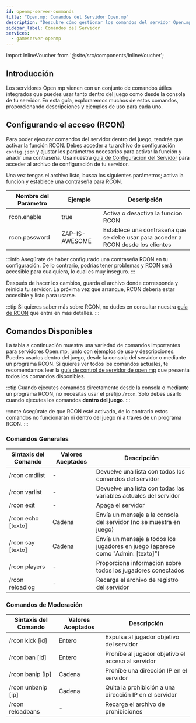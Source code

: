 ```yaml
---
id: openmp-server-commands
title: "Open.mp: Comandos del Servidor Open.mp"
description: "Descubre cómo gestionar los comandos del servidor Open.mp de forma segura con acceso RCON y mejora el control de tu servidor → Aprende más ahora"
sidebar_label: Comandos del Servidor
services:
  - gameserver-openmp
---
```


import InlineVoucher from '@site/src/components/InlineVoucher';

## Introducción

Los servidores Open.mp vienen con un conjunto de comandos útiles integrados que puedes usar tanto dentro del juego como desde la consola de tu servidor. En esta guía, exploraremos muchos de estos comandos, proporcionando descripciones y ejemplos de uso para cada uno.

<InlineVoucher />

## Configurando el acceso (RCON)

Para poder ejecutar comandos del servidor dentro del juego, tendrás que activar la función RCON. Debes acceder a tu archivo de configuración `config.json` y ajustar los parámetros necesarios para activar la función y añadir una contraseña. Usa nuestra [guía de Configuración del Servidor](openmp-configuration.md) para acceder al archivo de configuración de tu servidor.

Una vez tengas el archivo listo, busca los siguientes parámetros; activa la función y establece una contraseña para RCON.

| Nombre del Parámetro          | Ejemplo                                | Descripción                                                                                   |
| ----------------------------- | ------------------------------------- | --------------------------------------------------------------------------------------------- | 
| rcon.enable                   | true                                  | Activa o desactiva la función RCON                                                           |
| rcon.password                 | ZAP-IS-AWESOME                        | Establece una contraseña que se debe usar para acceder a RCON desde los clientes             |

:::info
Asegúrate de haber configurado una contraseña RCON en tu configuración. De lo contrario, podrías tener problemas y RCON será accesible para cualquiera, lo cual es muy inseguro.
:::

Después de hacer los cambios, guarda el archivo donde corresponda y reinicia tu servidor. La próxima vez que arranque, RCON debería estar accesible y listo para usarse.

:::tip
Si quieres saber más sobre RCON, no dudes en consultar nuestra [guía de RCON](openmp-rcon.md) que entra en más detalles.
:::

## Comandos Disponibles

La tabla a continuación muestra una variedad de comandos importantes para servidores Open.mp, junto con ejemplos de uso y descripciones. Puedes usarlos dentro del juego, desde la consola del servidor o mediante un programa RCON. Si quieres ver todos los comandos actuales, te recomendamos leer la [guía de control de servidor de open.mp](https://www.open.mp/docs/server/ControllingServer) que presenta todos los comandos disponibles.

:::tip
Cuando ejecutes comandos directamente desde la consola o mediante un programa RCON, no necesitas usar el prefijo `/rcon`. Solo debes usarlo cuando ejecutes los comandos **dentro del juego**.
:::

:::note
Asegúrate de que RCON esté activado, de lo contrario estos comandos no funcionarán ni dentro del juego ni a través de un programa RCON.
:::

### Comandos Generales

| Sintaxis del Comando          | Valores Aceptados | Descripción                                                        | 
| ----------------------------- | ----------------- | ------------------------------------------------------------------ | 
| /rcon cmdlist                 | -                 | Devuelve una lista con todos los comandos del servidor            | 
| /rcon varlist                 | -                 | Devuelve una lista con todas las variables actuales del servidor  | 
| /rcon exit                    | -                 | Apaga el servidor                                                  | 
| /rcon echo [texto]            | Cadena            | Envía un mensaje a la consola del servidor (no se muestra en juego) | 
| /rcon say [texto]             | Cadena            | Envía un mensaje a todos los jugadores en juego (aparece como "Admin: [texto]") | 
| /rcon players                 | -                 | Proporciona información sobre todos los jugadores conectados      |
| /rcon reloadlog               | -                 | Recarga el archivo de registro del servidor                        |

### Comandos de Moderación

| Sintaxis del Comando          | Valores Aceptados | Descripción                                                        | 
| ----------------------------- | ----------------- | ------------------------------------------------------------------ | 
| /rcon kick [id]               | Entero            | Expulsa al jugador objetivo del servidor                           | 
| /rcon ban [id]                | Entero            | Prohíbe al jugador objetivo el acceso al servidor                  | 
| /rcon banip [ip]              | Cadena            | Prohíbe una dirección IP en el servidor                            | 
| /rcon unbanip [ip]            | Cadena            | Quita la prohibición a una dirección IP en el servidor            | 
| /rcon reloadbans              | -                 | Recarga el archivo de prohibiciones                                |

<InlineVoucher />
